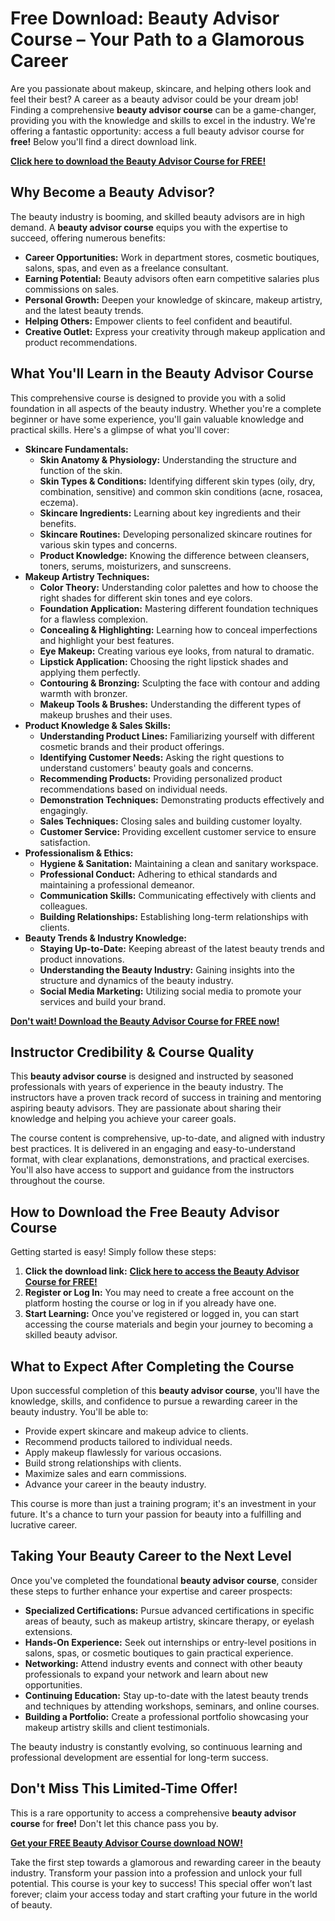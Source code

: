 # Free Download: Beauty Advisor Course – Your Path to a Glamorous Career

Are you passionate about makeup, skincare, and helping others look and feel their best? A career as a beauty advisor could be your dream job! Finding a comprehensive **beauty advisor course** can be a game-changer, providing you with the knowledge and skills to excel in the industry. We're offering a fantastic opportunity: access a full beauty advisor course for **free!** Below you'll find a direct download link.

[**Click here to download the Beauty Advisor Course for FREE!**](https://udemywork.com/beauty-advisor-course)

## Why Become a Beauty Advisor?

The beauty industry is booming, and skilled beauty advisors are in high demand. A **beauty advisor course** equips you with the expertise to succeed, offering numerous benefits:

*   **Career Opportunities:** Work in department stores, cosmetic boutiques, salons, spas, and even as a freelance consultant.
*   **Earning Potential:** Beauty advisors often earn competitive salaries plus commissions on sales.
*   **Personal Growth:** Deepen your knowledge of skincare, makeup artistry, and the latest beauty trends.
*   **Helping Others:** Empower clients to feel confident and beautiful.
*   **Creative Outlet:** Express your creativity through makeup application and product recommendations.

## What You'll Learn in the Beauty Advisor Course

This comprehensive course is designed to provide you with a solid foundation in all aspects of the beauty industry. Whether you're a complete beginner or have some experience, you'll gain valuable knowledge and practical skills. Here's a glimpse of what you'll cover:

*   **Skincare Fundamentals:**
    *   **Skin Anatomy & Physiology:** Understanding the structure and function of the skin.
    *   **Skin Types & Conditions:** Identifying different skin types (oily, dry, combination, sensitive) and common skin conditions (acne, rosacea, eczema).
    *   **Skincare Ingredients:** Learning about key ingredients and their benefits.
    *   **Skincare Routines:** Developing personalized skincare routines for various skin types and concerns.
    *   **Product Knowledge:** Knowing the difference between cleansers, toners, serums, moisturizers, and sunscreens.
*   **Makeup Artistry Techniques:**
    *   **Color Theory:** Understanding color palettes and how to choose the right shades for different skin tones and eye colors.
    *   **Foundation Application:** Mastering different foundation techniques for a flawless complexion.
    *   **Concealing & Highlighting:** Learning how to conceal imperfections and highlight your best features.
    *   **Eye Makeup:** Creating various eye looks, from natural to dramatic.
    *   **Lipstick Application:** Choosing the right lipstick shades and applying them perfectly.
    *   **Contouring & Bronzing:** Sculpting the face with contour and adding warmth with bronzer.
    *   **Makeup Tools & Brushes:** Understanding the different types of makeup brushes and their uses.
*   **Product Knowledge & Sales Skills:**
    *   **Understanding Product Lines:** Familiarizing yourself with different cosmetic brands and their product offerings.
    *   **Identifying Customer Needs:** Asking the right questions to understand customers' beauty goals and concerns.
    *   **Recommending Products:** Providing personalized product recommendations based on individual needs.
    *   **Demonstration Techniques:** Demonstrating products effectively and engagingly.
    *   **Sales Techniques:** Closing sales and building customer loyalty.
    *   **Customer Service:** Providing excellent customer service to ensure satisfaction.
*   **Professionalism & Ethics:**
    *   **Hygiene & Sanitation:** Maintaining a clean and sanitary workspace.
    *   **Professional Conduct:** Adhering to ethical standards and maintaining a professional demeanor.
    *   **Communication Skills:** Communicating effectively with clients and colleagues.
    *   **Building Relationships:** Establishing long-term relationships with clients.
*   **Beauty Trends & Industry Knowledge:**
    *   **Staying Up-to-Date:** Keeping abreast of the latest beauty trends and product innovations.
    *   **Understanding the Beauty Industry:** Gaining insights into the structure and dynamics of the beauty industry.
    *   **Social Media Marketing:** Utilizing social media to promote your services and build your brand.

[**Don't wait! Download the Beauty Advisor Course for FREE now!**](https://udemywork.com/beauty-advisor-course)

## Instructor Credibility & Course Quality

This **beauty advisor course** is designed and instructed by seasoned professionals with years of experience in the beauty industry. The instructors have a proven track record of success in training and mentoring aspiring beauty advisors. They are passionate about sharing their knowledge and helping you achieve your career goals.

The course content is comprehensive, up-to-date, and aligned with industry best practices. It is delivered in an engaging and easy-to-understand format, with clear explanations, demonstrations, and practical exercises. You'll also have access to support and guidance from the instructors throughout the course.

## How to Download the Free Beauty Advisor Course

Getting started is easy! Simply follow these steps:

1.  **Click the download link:** [**Click here to access the Beauty Advisor Course for FREE!**](https://udemywork.com/beauty-advisor-course)
2.  **Register or Log In:** You may need to create a free account on the platform hosting the course or log in if you already have one.
3.  **Start Learning:** Once you've registered or logged in, you can start accessing the course materials and begin your journey to becoming a skilled beauty advisor.

## What to Expect After Completing the Course

Upon successful completion of this **beauty advisor course**, you'll have the knowledge, skills, and confidence to pursue a rewarding career in the beauty industry. You'll be able to:

*   Provide expert skincare and makeup advice to clients.
*   Recommend products tailored to individual needs.
*   Apply makeup flawlessly for various occasions.
*   Build strong relationships with clients.
*   Maximize sales and earn commissions.
*   Advance your career in the beauty industry.

This course is more than just a training program; it's an investment in your future. It's a chance to turn your passion for beauty into a fulfilling and lucrative career.

## Taking Your Beauty Career to the Next Level

Once you've completed the foundational **beauty advisor course**, consider these steps to further enhance your expertise and career prospects:

*   **Specialized Certifications:** Pursue advanced certifications in specific areas of beauty, such as makeup artistry, skincare therapy, or eyelash extensions.
*   **Hands-On Experience:** Seek out internships or entry-level positions in salons, spas, or cosmetic boutiques to gain practical experience.
*   **Networking:** Attend industry events and connect with other beauty professionals to expand your network and learn about new opportunities.
*   **Continuing Education:** Stay up-to-date with the latest beauty trends and techniques by attending workshops, seminars, and online courses.
*   **Building a Portfolio:** Create a professional portfolio showcasing your makeup artistry skills and client testimonials.

The beauty industry is constantly evolving, so continuous learning and professional development are essential for long-term success.

## Don't Miss This Limited-Time Offer!

This is a rare opportunity to access a comprehensive **beauty advisor course** for **free!** Don't let this chance pass you by.

[**Get your FREE Beauty Advisor Course download NOW!**](https://udemywork.com/beauty-advisor-course)

Take the first step towards a glamorous and rewarding career in the beauty industry. Transform your passion into a profession and unlock your full potential. This course is your key to success! This special offer won’t last forever; claim your access today and start crafting your future in the world of beauty.
